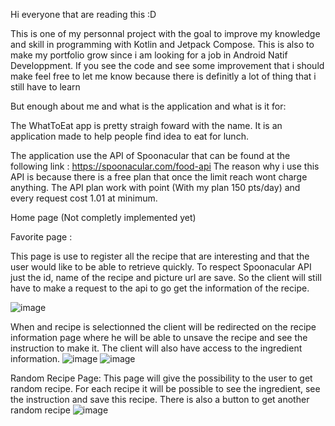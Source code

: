 Hi everyone that are reading this :D

This is one of my personnal project with the goal to improve my knowledge and skill in programming with Kotlin and Jetpack Compose.
This is also to make my portfolio grow since i am looking for a job in Android Natif Developpment.
If you see the code and see some improvement that i should make feel free to let me know because there is definitly a lot of thing that i 
still have to learn

But enough about me and what is the application and what is it for:

The WhatToEat app is pretty straigh foward with the name. It is an application made to help people find idea to eat for lunch.

The application use the API of Spoonacular that can be found at the following link : https://spoonacular.com/food-api
The reason why i use this API is because there is a free plan that once the limit reach wont charge anything. 
The API plan work with point (With my plan 150 pts/day) and every request cost 1.01 at minimum. 

Home page (Not completly implemented yet)

Favorite page :

This page is use to register all the recipe that are interesting and that the user would like to be able to retrieve quickly.
To respect Spoonacular API just the id, name of the recipe and picture url are save. So the client will still have to make a request to the api
to go get the information of the recipe.

![image](https://github.com/user-attachments/assets/8f94deb5-06b7-42e5-86e7-187041336ff3)

When and recipe is selectionned the client will be redirected on the recipe information page where he will be able to unsave the recipe and see the instruction to make it. The client will also have access to the ingredient information.
![image](https://github.com/user-attachments/assets/8d80489b-7df2-4049-b720-96f7b7d38af6)
![image](https://github.com/user-attachments/assets/433a9907-7880-4463-88f4-8484e5d41471)

Random Recipe Page:
This page will give the possibility to the user to get random recipe.
For each recipe it will be possible to see the ingredient, see the instruction and save this recipe.
There is also a button to get another random recipe
![image](https://github.com/user-attachments/assets/1836b6db-bad3-4814-92a0-c6ee4dd5d14e)


